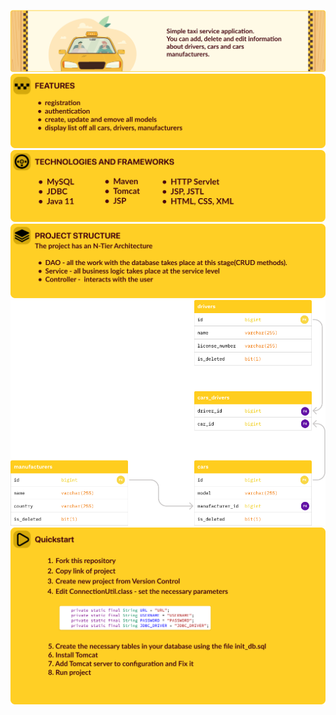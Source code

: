 
![](src/main/resources/pictures/about_app.png)
![](src/main/resources/pictures/features.png)
![](src/main/resources/pictures/tech_and_frame.png)
![](src/main/resources/pictures/structure.png)
![](src/main/resources/pictures/db_diagram.png)
![](src/main/resources/pictures/quickstart.png)